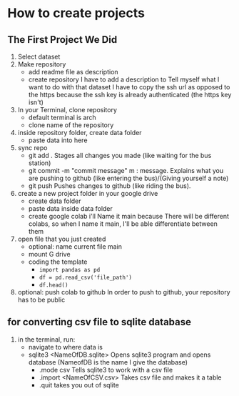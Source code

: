 # How to create projects
## The First Project We Did
1. Select dataset 
2. Make repository 
    - add readme file as description
    - create repository
I have to add a description to Tell myself what I want to do with that dataset
I have to copy the ssh url as opposed to the https because the ssh key is already authenticated (the https key isn't)
3. In your Terminal, clone repository
    - default terminal is arch
    - clone name of the repository
4. inside repository folder, create data folder
    - paste data into here
5. sync repo
    - git add .
Stages all changes you made (like waiting for the bus station)
    - git commit -m "commit message"
m : message. Explains what you are pushing to github (like entering the bus)/(Giving yourself a note) 
    - git push 
Pushes changes to github (like riding the bus).
6. create a new project folder in your google drive 
    - create data folder 
    - paste data inside data folder
    - create google colab
i'll Name it main because There will be different colabs, so when I name it main, I'll be able differentiate between them
7. open file that you just created
    - optional: name current file main 
    - mount G drive
    - coding the template  
        - `import pandas as pd`
        - `df = pd.read_csv('file_path')`
        - `df.head()`
8. optional: push colab to github 
In order to push to github, your repository has to be public

## for converting csv file to sqlite database
1. in the terminal, run:
    - navigate to where data is 
    - sqlite3 <NameOfDB.sqlite>
Opens sqlite3 program and opens database (NameofDB is the name I give the database)
        - .mode csv
Tells sqlite3 to work with a csv file
        - .import <NameOfCSV.csv> <NameOfTable>
Takes csv file and makes it a table
        - .quit
 takes you out of sqlite

